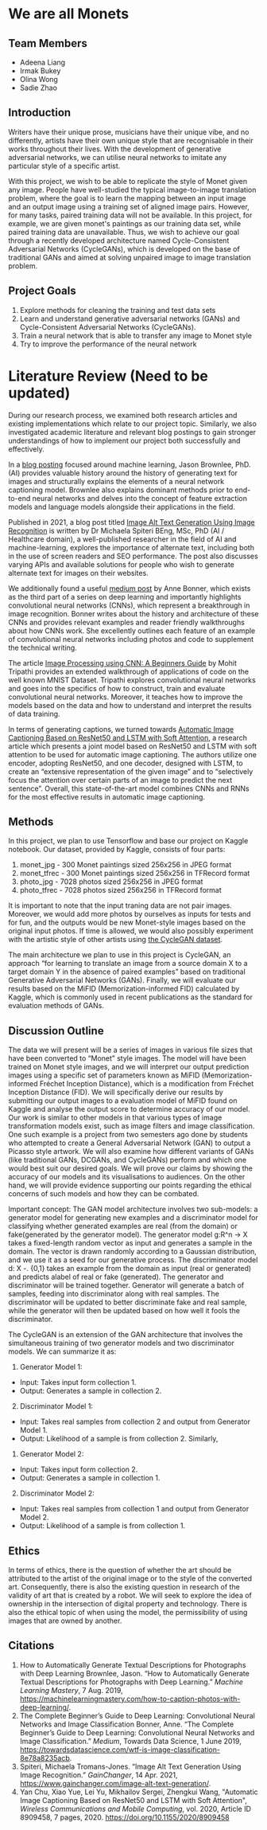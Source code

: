 # We are all Monets

## Team Members
+ Adeena Liang
+ Irmak Bukey
+ Olina Wong
+ Sadie Zhao

## Introduction
Writers have their unique prose, musicians have their unique vibe, and no differently, artists have their own unique style that are recognisable in their works throughout their lives. With the development of generative adversarial networks, we can utilise neural networks to imitate any particular style of a specific artist. 

With this project, we wish to be able to replicate the style of Monet given any image. People have well-studied the typical image-to-image translation problem, where the goal is to learn the mapping between an input image and an output image using a training set of aligned image pairs. However, for many tasks, paired training data will not be available. In this project, for example, we are given monet's paintings as our training data set, while paired training data are unavailable. Thus, we wish to achieve our goal through a recently developed architecture named Cycle-Consistent Adversarial Networks (CycleGANs), which is developed on the base of traditional GANs and aimed at solving unpaired image to image translation problem. 


## Project Goals

1. Explore methods for cleaning the training and test data sets
2. Learn and understand generative adversarial networks (GANs) and Cycle-Consistent Adversarial Networks (CycleGANs).
3. Train a neural network that is able to transfer any image to Monet style
4. Try to improve the performance of the neural network

# Literature Review (Need to be updated)
During our research process, we examined both research articles and existing implementations which relate to our project topic. Similarly, we also investigated academic literature and relevant blog postings to gain stronger understandings of how to implement our project both successfully and effectively.

In a [blog posting](https://machinelearningmastery.com/how-to-caption-photos-with-deep-learning/) focused around machine learning, Jason Brownlee, PhD. (AI) provides valuable history around the history of generating text for images and structurally explains the elements of a neural network captioning model. Brownlee also explains dominant methods prior to end-to-end neural networks and delves into the concept of feature extraction models and language models alongside their applications in the field.

Published in 2021, a blog post titled [Image Alt Text Generation Using Image Recognition](https://www.gainchanger.com/image-alt-text-generation/) is written by Dr Michaela Spiteri BEng, MSc, PhD (AI / Healthcare domain), a well-published researcher in the field of AI and machine-learning, explores the importance of alternate text, including both in the use of screen readers and SEO performance. The post also discusses varying APIs and available solutions for people who wish to generate alternate text for images on their websites.

We additionally found a useful [medium post](https://towardsdatascience.com/wtf-is-image-classification-8e78a8235acb) by Anne Bonner, which exists as the third part of a series on deep learning and importantly highlights convolutional neural networks (CNNs), which represent a breakthrough in image recognition. Bonner writes about the history and architecture of these CNNs and provides relevant examples and reader friendly walkthroughs about how CNNs work. She excellently outlines each feature of an example of convolutional neural networks including photos and code to supplement the technical writing.

The article [Image Processing using CNN: A Beginners Guide](https://www.analyticsvidhya.com/blog/2021/06/image-processing-using-cnn-a-beginners-guide/) by Mohit Tripathi provides an extended walkthrough of applications of code on the well known MNIST Dataset. Tripathi explores convolutional neural networks and goes into the specifics of how to construct, train and evaluate convolutional neural networks. Moreover, it teaches how to improve the models based on the data and how to understand and interpret the results of data training.

In terms of generating captions, we turned towards [Automatic Image Captioning Based on ResNet50 and LSTM with Soft Attention](https://www.hindawi.com/journals/wcmc/2020/8909458/), a research article which presents a joint model based on ResNet50 and LSTM with soft attention to be used for automatic image captioning. The authors utilize one encoder, adopting ResNet50, and one decoder, designed with LSTM, to create an “extensive representation of the given image” and to “selectively focus the attention over certain parts of an image to predict the next sentence”. Overall, this state-of-the-art model combines CNNs and RNNs for the most effective results in automatic image captioning.

## Methods
In this project, we plan to use Tensorflow and base our project on Kaggle notebook. Our dataset, provided by Kaggle, consists of four parts:
1. monet_jpg - 300 Monet paintings sized 256x256 in JPEG format
2. monet_tfrec - 300 Monet paintings sized 256x256 in TFRecord format
3. photo_jpg - 7028 photos sized 256x256 in JPEG format
4. photo_tfrec - 7028 photos sized 256x256 in TFRecord format

It is important to note that the input traning data are not pair images. Moreover, we would add more photos by ourselves as inputs for tests and for fun, and the outputs would be new Monet-style images based on the original input photos. If time is allowed, we would also possibly experiment with the artistic style of other artists using [the CycleGAN dataset](https://github.com/junyanz/CycleGAN).

The main architecture we plan to use in this project is CycleGAN, an approach “for learning to translate an image from a source domain X to a target domain Y in the absence of paired examples” based on traditional Generative Adversarial Networks (GANs). Finally, we will evaluate our results based on the MiFID (Memorization-informed FID) calculated by Kaggle, which is commonly used in recent publications as the standard for evaluation methods of GANs.

## Discussion Outline
The data we will present will be a series of images in various file sizes that have been converted to “Monet” style images. The model will have been trained on Monet style images, and we will interpret our output prediction images using a specific set of parameters known as MiFID (Memorization-informed Fréchet Inception Distance), which is a modification from Fréchet Inception Distance (FID). We will specifically derive our results by submitting our output images to a evaluation model of MiFID found on Kaggle and analyse the output score to determine accuracy of our model. Our work is similar to other models in that various types of image transformation models exist, such as image filters and image classification. One such example is a project from two semesters ago done by students who attempted to create a General Adversarial Network (GAN) to output a Picasso style artwork. We will also examine how different variants of GANs (like traditional GANs, DCGANs, and CycleGANs) perform and which one would best suit our desired goals. We will prove our claims by showing the accuracy of our models and its visualisations to audiences. On the other hand, we will provide evidence supporting our points regarding the ethical concerns of such models and how they can be combated. 

Important concept: 
The GAN model architecture involves two sub-models: a generator model for generating new examples and a discriminator model for classifying whether generated examples are real (from the domain) or fake(generated by the generator model). The generator model g:R^n -> X takes a fixed-length random vector as input and generates a sample in the domain. The vector is drawn randomly according to a Gaussian distribution, and we use it as a seed for our generative process. The discriminator model d: X -. {0,1} takes an example from the domain as input (real or generated) and predicts alabel of real or fake (generated). The generator and discriminator will be trained together. Generator will generate a batch of samples, feeding into discriminator along with real samples. The discriminator will be updated to better discriminate fake and real sample, while the generator will then be updated based on how well it fools the discriminator. 

The CycleGAN is an extension of the GAN architecture that involves the simultaneous training of two generator models and two discriminator models. We can summarize it as:
1. Generator Model 1:
  * Input: Takes input form collection 1.
  * Output: Generates a sample in collection 2.
2. Discriminator Model 1:
  * Input: Takes real samples from collection 2 and output from Generator Model 1.
  * Output: Likelihood of a sample is from collection 2.
 Similarly, 
1. Generator Model 2:
  * Input: Takes input form collection 2.
  * Output: Generates a sample in collection 1.
2. Discriminator Model 2:
  * Input: Takes real samples from collection 1 and output from Generator Model 2.
  * Output: Likelihood of a sample is from collection 1.


## Ethics
In terms of ethics, there is the question of whether the art should be attributed to the artist of the original image or to the style of the converted art. Consequently, there is also the existing question in research of the validity of art that is created by a robot. We will seek to explore the idea of ownership in the intersection of digital property and technology. There is also the ethical topic of when using the model, the permissibility of using images that are owned by another.



## Citations
1. How to Automatically Generate Textual Descriptions for Photographs with Deep Learning
Brownlee, Jason. “How to Automatically Generate Textual Descriptions for Photographs with Deep Learning.” *Machine Learning Mastery*, 7 Aug. 2019, https://machinelearningmastery.com/how-to-caption-photos-with-deep-learning/. <br>
2.  The Complete Beginner’s Guide to Deep Learning: Convolutional Neural Networks and Image Classification
Bonner, Anne. “The Complete Beginner’s Guide to Deep Learning: Convolutional Neural Networks and Image Classification.” *Medium*, Towards Data Science, 1 June 2019, https://towardsdatascience.com/wtf-is-image-classification-8e78a8235acb. <br>
3. Spiteri, Michaela Tromans-Jones. “Image Alt Text Generation Using Image Recognition.” *GainChanger*, 14 Apr. 2021, https://www.gainchanger.com/image-alt-text-generation/. <br>
4. Yan Chu, Xiao Yue, Lei Yu, Mikhailov Sergei, Zhengkui Wang, "Automatic Image Captioning Based on ResNet50 and LSTM with Soft Attention", *Wireless Communications and Mobile Computing*, vol. 2020, Article ID 8909458, 7 pages, 2020. https://doi.org/10.1155/2020/8909458 <br>
